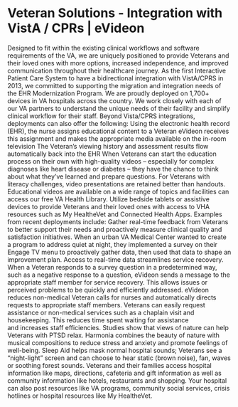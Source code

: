# Veteran Solutions - Integration with VistA / CPRs | eVideon

Designed to fit within the existing clinical workflows and software requirements of the VA, we are uniquely positioned to provide Veterans and their loved ones with more options, increased independence, and improved communication throughout their healthcare journey.
As the first Interactive Patient Care System to have a bidirectional integration with VistA/CPRS in 2013, we committed to supporting the migration and integration needs of the EHR Modernization Program.
We are proudly deployed on 1,700+ devices in VA hospitals across the country. We work closely with each of our VA partners to understand the unique needs of their facility and simplify clinical workflow for their staff. Beyond Vista/CPRS integrations, deployments can also offer the following:
Using the electronic health record (EHR), the nurse assigns educational content to a Veteran
eVideon receives this assignment and makes the appropriate media available on the in-room television
The Veteran’s viewing history and assessment results flow automatically back into the EHR
When Veterans can start the education process on their own with high-quality videos – especially for complex diagnoses like heart disease or diabetes – they have the chance to think about what they’ve learned and prepare questions.
For Veterans with literacy challenges, video presentations are retained better than handouts. Educational videos are available on a wide range of topics and facilities can access our free VA Health Library.
Utilize bedside tablets or assistive devices to provide Veterans and their loved ones with access to VHA resources such as My HealtheVet and Connected Health Apps.
Examples from recent deployments include:
Gather real-time feedback from Veterans to better support their needs and proactively measure clinical quality and satisfaction initiatives. When an urban VA Medical Center wanted to create a program to address quiet at night, they implemented a survey on their Engage TV menu to proactively gather data, then used that data to shape an improvement plan.
Access to real-time data streamlines service recovery. When a Veteran responds to a survey question in a predetermined way, such as a negative response to a question, eVideon sends a message to the appropriate staff member for service recovery. This allows issues or perceived problems to be quickly and efficiently addressed.
eVideon reduces non-medical Veteran calls for nurses and automatically directs requests to appropriate staff members. Veterans can easily request assistance or non-medical services such as a chaplain visit and housekeeping. This reduces time spent waiting for assistance and increases staff efficiencies.
Studies show that views of nature can help Veterans with PTSD relax. Harmonia combines the beauty of nature with musical compositions to reduce stress and anxiety and promote feelings of well-being. Sleep Aid helps mask normal hospital sounds; Veterans see a “night-light” screen and can choose to hear static (brown noise), fan, waves or soothing forest sounds.
Veterans and their families access hospital information like maps, directions, cafeteria and gift information as well as community information like hotels, restaurants and shopping. Your hospital can also post resources like VA programs, community social services, crisis hotlines or hospital resources like My HealtheVet.